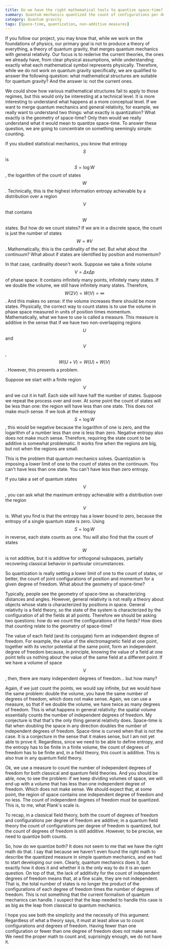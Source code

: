 ```yaml
---
title: Do we have the right mathematical tools to quantize space-time?
summary: Quantum mechanics quantized the count of configurations per degree of freedom. To quantize space-time we need to quantize the number of degrees of freedom. We have no tools for that.
category: Quantum gravity
tags: [Space-time, quantization, non-additive measures]
---
```


If you follow our project, you may know that, while we work on the foundations of physics, our primary goal is not to produce a theory of everything, a theory of quantum gravity, that merges quantum mechanics with general relativity. Our focus is to rederive the current theories, the ones we already have, from clear physical assumptions, while understanding exactly what each mathematical symbol represents physically. Therefore, while we do not work on quantum gravity specifically, we are qualified to answer the following question: what mathematical structures are suitable for quantum gravity? And the answer is: not the current ones.

We could show how various mathematical structures fail to apply to those regimes, but this would only be interesting at a technical level. It is more interesting to understand what happens at a more conceptual level. If we want to merge quantum mechanics and general relativity, for example, we really want to understand two things: what exactly is quantization? What exactly is the geometry of space-time? Only then would we really understand what it would mean to quantize space-time. To answer these question, we are going to concentrate on something seemingly simple: counting.

If you studied statistical mechanics, you know that entropy $$S$$ is $$S = \log W$$, the logarithm of the count of states $$W$$. Technically, this is the highest information entropy achievable by a distribution over a region $$V$$ that contains $$W$$ states. But how do we count states? If we are in a discrete space, the count is just the number of states $$W=\#V$$. Mathematically, this is the cardinality of the set. But what about the continuum? What about if states are identified by position and momentum?

In that case, cardinality doesn't work. Suppose we take a finite volume $$V=\Delta x \Delta p$$ of phase space. It contains infinitely many points, infinitely many states. If we double the volume, we still have infinitely many states. Therefore, $$W(2V) = W(V) = \infty$$. And this makes no sense: if the volume increases there should be more states. Physically, the correct way to count states is to use the volume in phase space measured in units of position times momentum. Mathematically, what we have to use is called a measure. This measure is additive in the sense that if we have two non-overlapping regions $$U$$ and $$V$$, $$W(U+V) = W(U) + W(V)$$. However, this presents a problem.

Suppose we start with a finite region $$V$$ and we cut it in half. Each side will have half the number of states. Suppose we repeat the process over and over. At some point the count of states will be less than one: the region will have less than one state. This does not make much sense. If we look at the entropy $$S = \log W $$, this would be negative because the logarithm of one is zero, and the logarithm of a number less than one is less than zero. Negative entropy also does not make much sense. Therefore, requiring the state count to be additive is somewhat problematic. It works fine when the regions are big, but not when the regions are small.

This is the problem that quantum mechanics solves. Quantization is imposing a lower limit of one to the count of states on the continuum. You can't have less than one state. You can't have less than zero entropy.

If you take a set of quantum states $$V$$, you can ask what the maximum entropy achievable with a distribution over the region $$V$$ is. What you find is that the entropy has a lower bound to zero, because the entropy of a single quantum state is zero. Using $$S = \log W$$ in reverse, each state counts as one. You will also find that the count of states $$W$$ is not additive, but it is additive for orthogonal subspaces, partially recovering classical behavior in particular circumstances.

So quantization is really setting a lower limit of one to the count of states, or better, the count of joint configurations of position and momentum for a given degree of freedom. What about the geometry of space-time?

Typically, people see the geometry of space-time as characterizing distances and angles. However, general relativity is not really a theory about objects whose state is characterized by positions in space. General relativity is a field theory, so the state of the system is characterized by the configuration of all the fields at all points. Therefore we should be asking two questions: how do we count the configurations of the fields? How does that counting relate to the geometry of space-time?

The value of each field (and its conjugate) form an independent degree of freedom. For example, the value of the electromagnetic field at one point, together with its vector potential at the same point, form an independent degree of freedom because, in principle, knowing the value of a field at one point tells us nothing about the value of the same field at a different point. If we have a volume of space $$V$$, then, there are many independent degrees of freedom... but how many?

Again, if we just count the points, we would say infinite, but we would have the same problem: double the volume, you have the same number of degrees of freedom, which does not make sense. Again, we can use a measure, so that if we double the volume, we have twice as many degrees of freedom. This is what happens in general relativity: the spatial volume essentially counts the number of independent degrees of freedom. My conjecture is that that's the only thing general relativity does. Space-time is flat when doubling the space in any direction doubles the number of independent degrees of freedom. Space-time is curved when that is not the case. It is a conjecture in the sense that it makes sense, but I am not yet able to prove it. Regardless, since we need to be able to define entropy, and the entropy has to be finite in a finite volume, the count of degrees of freedom has to be finite and, in a field theory, this count is additive. This is also true in any quantum field theory.

Ok, we use a measure to count the number of independent degrees of freedom for both classical and quantum field theories. And you should be able, now, to see the problem: if we keep dividing volumes of space, we will end up with a volume that has less than one independent degree of freedom. Which does not make sense. We should expect that, at some point, the region of space contains one independent degree of freedom and no less. The count of independent degrees of freedom must be quantized. This is, to me, what Plank's scale is.

To recap, in a classical field theory, both the count of degrees of freedom and configurations per degree of freedom are additive; in a quantum field theory the count of configurations per degree of freedom is quantized, but the count of degrees of freedom is still additive. However, to be precise, we need to quantize both counts.

So, how do we quantize both? It does not seem to me that we have the right math do that. I say that because we haven't even found the right math to describe the quantized measure in simple quantum mechanics, and we had to start developing our own. Clearly, quantum mechanics does it, but exactly how it does it and whether it is the only way to do it is an open question. On top of that, the lack of additivity for the count of independent degrees of freedom means that, at a fine scale, they are not independent. That is, the total number of states is no longer the product of the configurations of each degree of freedom times the number of degrees of freedom. This is not something that the current formalism of quantum mechanics can handle. I suspect that the leap needed to handle this case is as big as the leap from classical to quantum mechanics.

I hope you see both the simplicity and the necessity of this argument. Regardless of what a theory says, it must at least allow us to count configurations and degrees of freedom. Having fewer than one configuration or fewer than one degree of freedom does not make sense. We need the proper math to count and, suprisingly enough, we do not have it.